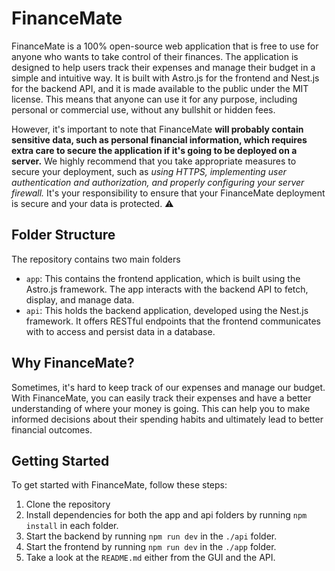 # FinanceMate

FinanceMate is a 100% open-source web application that is free to use for anyone who wants to take control of their finances. The application is designed to help users track their expenses and manage their budget in a simple and intuitive way. It is built with Astro.js for the frontend and Nest.js for the backend API, and it is made available to the public under the MIT license. This means that anyone can use it for any purpose, including personal or commercial use, without any bullshit or hidden fees.

However, it's important to note that FinanceMate **will probably contain sensitive data, such as personal financial information, which requires extra care to secure the application if it's going to be deployed on a server.** We highly recommend that you take appropriate measures to secure your deployment, such as *using HTTPS, implementing user authentication and authorization, and properly configuring your server firewall.* It's your responsibility to ensure that your FinanceMate deployment is secure and your data is protected. ⚠️

## Folder Structure
The repository contains two main folders

- `app`: This contains the frontend application, which is built using the Astro.js framework. The app interacts with the backend API to fetch, display, and manage data.
- `api`: This holds the backend application, developed using the Nest.js framework. It offers RESTful endpoints that the frontend communicates with to access and persist data in a database.

## Why FinanceMate?
Sometimes, it's hard to keep track of our expenses and manage our budget. With FinanceMate, you can easily track their expenses and have a better understanding of where your money is going. This can help you to make informed decisions about their spending habits and ultimately lead to better financial outcomes.

## Getting Started
To get started with FinanceMate, follow these steps:

1. Clone the repository
2. Install dependencies for both the app and api folders by running `npm install` in each folder.
3. Start the backend by running `npm run dev` in the `./api` folder.
4. Start the frontend by running `npm run dev` in the `./app` folder.
5. Take a look at the `README.md` either from the GUI and the API.
